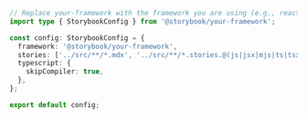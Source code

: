```ts filename=".storybook/main.ts" renderer="common" language="ts"
// Replace your-framework with the framework you are using (e.g., react-webpack5)
import type { StorybookConfig } from '@storybook/your-framework';

const config: StorybookConfig = {
  framework: '@storybook/your-framework',
  stories: ['../src/**/*.mdx', '../src/**/*.stories.@(js|jsx|mjs|ts|tsx)'],
  typescript: {
    skipCompiler: true,
  },
};

export default config;
```
